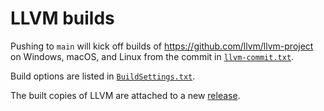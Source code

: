 # LLVM builds

Pushing to `main` will kick off builds of https://github.com/llvm/llvm-project
on Windows, macOS, and Linux from the commit in [`llvm-commit.txt`](./llvm-commit.txt).

Build options are listed in [`BuildSettings.txt`](./BuildSettings.txt).

The built copies of LLVM are attached to a new
[release](https://github.com/mmdriley/llvm-builds/releases).
